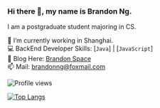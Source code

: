 ### Hi there 👋, my name is Brandon Ng.
I am a postgraduate student majoring in CS.

🔭 I’m currently working in Shanghai.  
💻 BackEnd Developer Skills: [`Java`] | [`JavaScript`]  
📝 Blog Here: [Brandon Space](https://brandonng.tech)  
📫 Mail: brandonng@foxmail.com  

![Profile views](https://gpvc.arturio.dev/brandon0824)  

[![Top Langs](https://github-readme-stats.vercel.app/api/top-langs/?username=brandon0824&layout=compact)](https://github.com/brandon0824)

